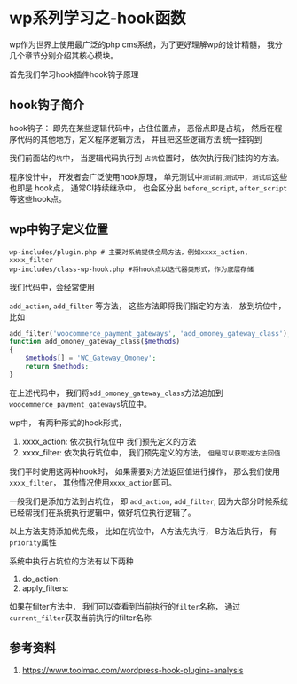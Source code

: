 # wp系列学习之-hook函数

wp作为世界上使用最广泛的php cms系统，为了更好理解wp的设计精髓， 我分几个章节分别介绍其核心模块。 

首先我们学习hook插件hook钩子原理


## hook钩子简介
hook钩子： 即先在某些逻辑代码中，占住位置点， 恶俗点即是占坑， 然后在程序代码的其他地方，定义程序逻辑方法， 并且把这些逻辑方法 统一挂钩到

我们前面站的`坑`中， 当逻辑代码执行到 `占坑`位置时， 依次执行我们挂钩的方法。
 

程序设计中， 开发者会广泛使用hook原理， 
单元测试中`测试前`,`测试中`，`测试后`这些也即是 hook点， 通常CI持续继承中， 也会区分出 `before_script`, `after_script`等这些hook点。


## wp中钩子定义位置

```shell
wp-includes/plugin.php # 主要对系统提供全局方法，例如xxxx_action, xxxx_filter
wp-includes/class-wp-hook.php #将hook点以迭代器类形式，作为底层存储

```

我们代码中，会经常使用

`add_action`, `add_filter` 等方法， 这些方法即将我们指定的方法， 放到坑位中， 比如

```php
add_filter('woocommerce_payment_gateways', 'add_omoney_gateway_class');
function add_omoney_gateway_class($methods)
{
    $methods[] = 'WC_Gateway_Omoney';
    return $methods;
}
```

在上述代码中， 我们将`add_omoney_gateway_class`方法追加到 `woocommerce_payment_gateways`坑位中。


wp中， 有两种形式的hook形式，

1. xxxx_action:  依次执行坑位中 我们预先定义的方法
2. xxxx_filter:  依次执行坑位中， 我们预先定义的方法， `但是可以获取返方法回值`


我们平时使用这两种hook时， 如果需要对方法返回值进行操作， 那么我们使用 `xxxx_filter`， 其他情况使用`xxxx_action`即可。


一般我们是添加方法到占坑位， 即 `add_action`, `add_filter`, 因为大部分时候系统已经帮我们在系统执行逻辑中，做好坑位执行逻辑了。
 
 
 以上方法支持添加优先级， 比如在坑位中， A方法先执行， B方法后执行， 有`priority`属性
 
 
 
 系统中执行占坑位的方法有以下两种
 
 
 1. do_action:
 2. apply_filters:
 
 
 
 如果在filter方法中， 我们可以查看到当前执行的`filter`名称， 通过 `current_filter`获取当前执行的filter名称
 
 
 
 
 
 ## 参考资料
 
 1. https://www.toolmao.com/wordpress-hook-plugins-analysis

 










